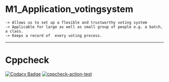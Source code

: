 # M1_Application_votingsystem


    -> Allows us to set up a flexible and trustworthy voting system
    -> Applicable for large as well as small group of people e.g. a batch, a class.
    -> Keeps a record of  every voting process.



---
# Cppcheck

[![Codacy Badge](https://api.codacy.com/project/badge/Grade/bb4c31a9584141ee8d20b262129cf444)](https://app.codacy.com/gh/YamunadharReddy/M1_Application_votingsystem?utm_source=github.com&utm_medium=referral&utm_content=YamunadharReddy/M1_Application_votingsystem&utm_campaign=Badge_Grade_Settings)
[![cppcheck-action-test](https://github.com/YamunadharReddy/M1_Application_votingsystem/actions/workflows/cppcheck.yml/badge.svg?branch=main)](https://github.com/YamunadharReddy/M1_Application_votingsystem/actions/workflows/cppcheck.yml)
